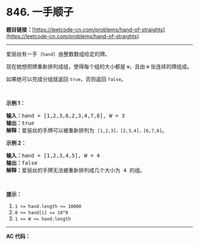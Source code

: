 # 846. 一手顺子

**题目链接：**[https://leetcode-cn.com/problems/hand-of-straights](https://leetcode-cn.com/problems/hand-of-straights)

---

<div class="content__1Y2H">
 <div class="notranslate">
  <p>爱丽丝有一手（<code>hand</code>）由整数数组给定的牌。&nbsp;</p> 
  <p>现在她想把牌重新排列成组，使得每个组的大小都是 <code>W</code>，且由 <code>W</code> 张连续的牌组成。</p> 
  <p>如果她可以完成分组就返回 <code>true</code>，否则返回 <code>false</code>。</p> 
  <p>&nbsp;</p> 
  <ol> 
  </ol> 
  <p><strong>示例 1：</strong></p> 
  <pre class="language-text"><strong>输入：</strong>hand = [1,2,3,6,2,3,4,7,8], W = 3
<strong>输出：</strong>true
<strong>解释：</strong>爱丽丝的手牌可以被重新排列为 <code>[1,2,3]，[2,3,4]，[6,7,8]</code>。</pre> 
  <p><strong>示例 2：</strong></p> 
  <pre class="language-text"><strong>输入：</strong>hand = [1,2,3,4,5], W = 4
<strong>输出：</strong>false
<strong>解释：</strong>爱丽丝的手牌无法被重新排列成几个大小为 4 的组。</pre> 
  <p>&nbsp;</p> 
  <p><strong>提示：</strong></p> 
  <ol> 
   <li><code>1 &lt;= hand.length &lt;= 10000</code></li> 
   <li><code>0 &lt;= hand[i]&nbsp;&lt;= 10^9</code></li> 
   <li><code>1 &lt;= W &lt;= hand.length</code></li> 
  </ol> 
 </div>
</div>

---

**AC 代码：**

```java

```